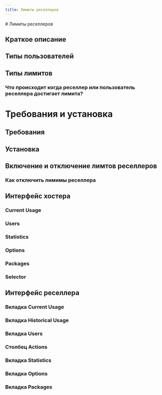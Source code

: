```yaml
---
title: Лимиты реселлеров
---
```

<gtranslate-io>
# Лимиты реселлеров

## Краткое описание

## Типы пользователей

## Типы лимитов

### Что происходит когда реселлер или пользователь реселлера достигает лимита?

# Требования и установка

## Требования

## Установка

## Включение и отключение лимтов реселлеров

### Как отключить лимимы реселлера

## Интерфейс хостера

### Current Usage

### Users

### Statistics

### Options

### Packages

### Selector

## Интерфейс реселлера

### Вкладка Current Usage

### Вкладка Historical Usage

### Вкладка Users

### Столбец Actions

### Вкладка Statistics

### Вкладка Options

### Вкладка Packages
</gtranslate-io>
